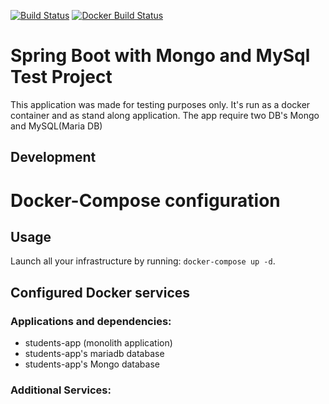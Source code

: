 [![Build Status](https://travis-ci.org/alexcopy/SpringMongoRestTest.svg?branch=master)](https://travis-ci.org/alexcopy/SpringMongoRestTest)
[![Docker Build Status](https://img.shields.io/docker/build/redcopy/springmongoresttest.svg?style=flat-square)](https://hub.docker.com/r/redcopy/springmongoresttest)
# Spring Boot with Mongo and  MySql Test Project 
This application was made for testing purposes only. It's run as a docker container and as stand along application. 
 The app require two DB's Mongo and MySQL(Maria DB)  
## Development
 
 
 # Docker-Compose configuration
 
 ## Usage
 
 Launch all your infrastructure by running: `docker-compose up -d`.
 
 ## Configured Docker services
 
 ### Applications and dependencies:
 - students-app (monolith application)
 - students-app's mariadb database
 - students-app's Mongo database
 
 ### Additional Services:
